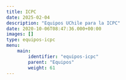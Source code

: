 ```yaml
---
title: ICPC
date: 2025-02-04
description: "Equipos UChile para la ICPC"
date: 2020-10-06T08:47:36.000+00:00
images: []
type: equipos-icpc
menu:
    main:
        identifier: "equipos-icpc"
        parent: "Equipos"
        weight: 61
---
```


